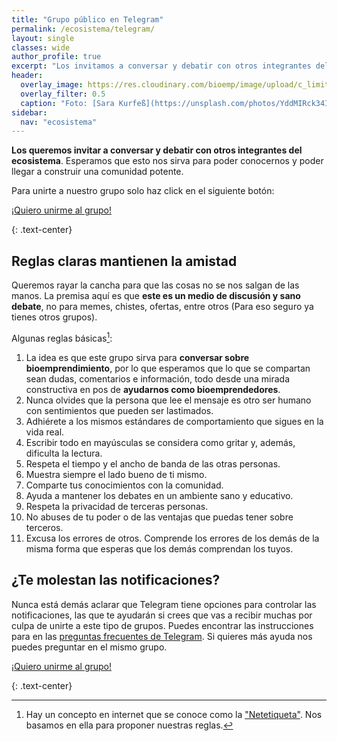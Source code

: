 ```yaml
---
title: "Grupo público en Telegram"
permalink: /ecosistema/telegram/
layout: single
classes: wide
author_profile: true
excerpt: "Los invitamos a conversar y debatir con otros integrantes del ecosistema a través de Telegram."
header:
  overlay_image: https://res.cloudinary.com/bioemp/image/upload/c_limit,f_auto,q_auto,w_1200/b2/celular-whatsapp.jpg
  overlay_filter: 0.5
  caption: "Foto: [Sara Kurfeß](https://unsplash.com/photos/YddMIRck34I) @ Unsplash"
sidebar:
  nav: "ecosistema"
---
```


**Los queremos invitar a conversar y debatir con otros integrantes del ecosistema**. Esperamos que esto nos sirva para poder conocernos y poder llegar a construir una comunidad potente.

Para unirte a nuestro grupo solo haz click en el siguiente botón:

<p><a href="https://t.me/amigos_bioemp" class="btn btn--info btn--x-large" target="_blank" rel="noopener noreferrer" onclick="ga('send', 'event', 'click', 'telegram', 'telegram', '0');"> <i class="fab fa-telegram-plane"></i> ¡Quiero unirme al grupo!</a></p>
{: .text-center}

## Reglas claras mantienen la amistad

Queremos rayar la cancha para que las cosas no se nos salgan de las manos. La premisa aquí es que **este es un medio de discusión y sano debate**, no para memes, chistes, ofertas, entre otros (Para eso seguro ya tienes otros grupos).

Algunas reglas básicas[^1]:

1. La idea es que este grupo sirva para **conversar sobre bioemprendimiento**, por lo que esperamos que lo que se compartan sean dudas, comentarios e información, todo desde una mirada constructiva en pos de **ayudarnos como bioemprendedores**.
2. Nunca olvides que la persona que lee el mensaje es otro ser humano con sentimientos que pueden ser lastimados.
3. Adhiérete a los mismos estándares de comportamiento que sigues en la vida real.
4. Escribir todo en mayúsculas se considera como gritar y, además, dificulta la lectura.
5. Respeta el tiempo y el ancho de banda de las otras personas.
6. Muestra siempre el lado bueno de ti mismo.
7. Comparte tus conocimientos con la comunidad.
8. Ayuda a mantener los debates en un ambiente sano y educativo.
9. Respeta la privacidad de terceras personas.
10. No abuses de tu poder o de las ventajas que puedas tener sobre terceros.
11. Excusa los errores de otros. Comprende los errores de los demás de la misma forma que esperas que los demás comprendan los tuyos.

## ¿Te molestan las notificaciones?

Nunca está demás aclarar que Telegram tiene opciones para controlar las notificaciones, las que te ayudarán si crees que vas a recibir muchas por culpa de unirte a este tipo de grupos. Puedes encontrar las instrucciones para en las [preguntas frecuentes de Telegram](https://telegram.org/faq/es#problemas-de-notificaciones). Si quieres más ayuda nos puedes preguntar en el mismo grupo.

<p><a href="https://t.me/amigos_bioemp" class="btn btn--info btn--x-large" target="_blank" rel="noopener noreferrer" onclick="ga('send', 'event', 'click', 'telegram', 'telegram', '0');"> <i class="fab fa-telegram-plane"></i> ¡Quiero unirme al grupo!</a></p>
{: .text-center}

[^1]:	Hay un concepto en internet que se conoce como la ["Netetiqueta"](https://es.wikipedia.org/wiki/Netiqueta). Nos basamos en ella para proponer nuestras reglas.